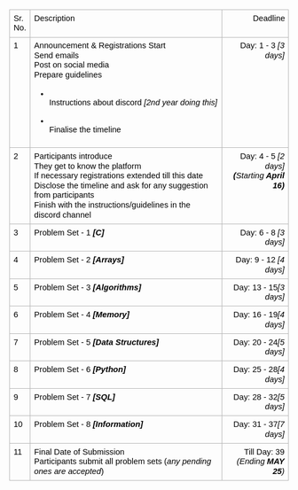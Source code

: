 <p><span><span>&nbsp;</span></span></p>
<div dir="ltr" style="margin-left: 0pt;" align="left">
<table style="border: none;"><colgroup><col width="37" /><col width="485" /><col width="156" /></colgroup>
<tbody>
<tr style="height: 24.75pt;">
<td style="vertical-align: top; padding: 5pt 5pt 5pt 5pt; overflow: hidden; overflow-wrap: break-word; border: solid #b7b7b7 1pt;">
<p dir="ltr" style="line-height: 1.2; margin-top: 0pt; margin-bottom: 0pt;"><span style="font-size: 11pt; font-family: Arial; color: #000000; background-color: transparent; font-variant-numeric: normal; font-variant-east-asian: normal; vertical-align: baseline; white-space: pre-wrap;">Sr. No.</span></p>
</td>
<td style="vertical-align: top; padding: 5pt 5pt 5pt 5pt; overflow: hidden; overflow-wrap: break-word; border: solid #b7b7b7 1pt;">
<p dir="ltr" style="line-height: 1.2; margin-top: 0pt; margin-bottom: 0pt;"><span style="font-size: 11pt; font-family: Arial; color: #000000; background-color: transparent; font-variant-numeric: normal; font-variant-east-asian: normal; vertical-align: baseline; white-space: pre-wrap;">Description</span></p>
</td>
<td style="vertical-align: top; padding: 5pt 5pt 5pt 5pt; overflow: hidden; overflow-wrap: break-word; border: solid #b7b7b7 1pt;">
<p dir="ltr" style="line-height: 1.2; margin-right: -0.75pt; text-align: right; margin-top: 0pt; margin-bottom: 0pt;"><span style="font-size: 11pt; font-family: Arial; color: #000000; background-color: transparent; font-variant-numeric: normal; font-variant-east-asian: normal; vertical-align: baseline; white-space: pre-wrap;">Deadline</span></p>
</td>
</tr>
<tr style="height: 23.25pt;">
<td style="vertical-align: top; padding: 5pt 5pt 5pt 5pt; overflow: hidden; overflow-wrap: break-word; border: solid #b7b7b7 1pt;">
<p dir="ltr" style="line-height: 1.2; margin-top: 0pt; margin-bottom: 0pt;"><span style="font-size: 11pt; font-family: Arial; color: #000000; background-color: transparent; font-variant-numeric: normal; font-variant-east-asian: normal; vertical-align: baseline; white-space: pre-wrap;">1</span></p>
</td>
<td style="vertical-align: top; padding: 5pt 5pt 5pt 5pt; overflow: hidden; overflow-wrap: break-word; border: solid #b7b7b7 1pt;">
<p dir="ltr" style="line-height: 1.2; margin-top: 0pt; margin-bottom: 0pt;"><span style="font-size: 11pt; font-family: Arial; color: #000000; background-color: transparent; font-variant-numeric: normal; font-variant-east-asian: normal; vertical-align: baseline; white-space: pre-wrap;">Announcement &amp; Registrations Start</span></p>
<p dir="ltr" style="line-height: 1.2; margin-top: 0pt; margin-bottom: 0pt;"><span style="font-size: 11pt; font-family: Arial; color: #000000; background-color: transparent; font-variant-numeric: normal; font-variant-east-asian: normal; vertical-align: baseline; white-space: pre-wrap;">Send emails</span></p>
<p dir="ltr" style="line-height: 1.2; margin-top: 0pt; margin-bottom: 0pt;"><span style="font-size: 11pt; font-family: Arial; color: #000000; background-color: transparent; font-variant-numeric: normal; font-variant-east-asian: normal; vertical-align: baseline; white-space: pre-wrap;">Post on social media</span></p>
<p dir="ltr" style="line-height: 1.2; margin-top: 0pt; margin-bottom: 0pt;"><span style="font-size: 11pt; font-family: Arial; color: #000000; background-color: transparent; font-variant-numeric: normal; font-variant-east-asian: normal; vertical-align: baseline; white-space: pre-wrap;">Prepare guidelines</span></p>
<ul style="margin-bottom: 0px;">
<li dir="ltr" style="list-style-type: disc; font-size: 11pt; font-family: Arial; color: #000000; background-color: transparent; font-variant-numeric: normal; font-variant-east-asian: normal; vertical-align: baseline; white-space: pre;">
<p dir="ltr" style="line-height: 1.2; margin-top: 0pt; margin-bottom: 0pt;"><span style="font-size: 11pt; background-color: transparent; font-variant-numeric: normal; font-variant-east-asian: normal; vertical-align: baseline; white-space: pre-wrap;">Instructions about discord </span><span style="font-size: 11pt; background-color: transparent; font-style: italic; font-variant-numeric: normal; font-variant-east-asian: normal; vertical-align: baseline; white-space: pre-wrap;">[2nd year doing this]</span></p>
</li>
<li dir="ltr" style="list-style-type: disc; font-size: 11pt; font-family: Arial; color: #000000; background-color: transparent; font-variant-numeric: normal; font-variant-east-asian: normal; vertical-align: baseline; white-space: pre;">
<p dir="ltr" style="line-height: 1.2; margin-top: 0pt; margin-bottom: 0pt;"><span style="font-size: 11pt; background-color: transparent; font-variant-numeric: normal; font-variant-east-asian: normal; vertical-align: baseline; white-space: pre-wrap;">Finalise the timeline&nbsp;</span></p>
</li>
</ul>
</td>
<td style="vertical-align: top; padding: 5pt 5pt 5pt 5pt; overflow: hidden; overflow-wrap: break-word; border: solid #b7b7b7 1pt;">
<p dir="ltr" style="line-height: 1.2; text-align: right; margin-top: 0pt; margin-bottom: 0pt;"><span style="font-size: 11pt; font-family: Arial; color: #000000; background-color: transparent; font-variant-numeric: normal; font-variant-east-asian: normal; vertical-align: baseline; white-space: pre-wrap;">Day: 1 - 3 </span><span style="font-size: 11pt; font-family: Arial; color: #000000; background-color: transparent; font-style: italic; font-variant-numeric: normal; font-variant-east-asian: normal; vertical-align: baseline; white-space: pre-wrap;">[3 days]</span></p>
</td>
</tr>
<tr style="height: 0pt;">
<td style="vertical-align: top; padding: 5pt 5pt 5pt 5pt; overflow: hidden; overflow-wrap: break-word; border: solid #b7b7b7 1pt;">
<p dir="ltr" style="line-height: 1.2; margin-top: 0pt; margin-bottom: 0pt;"><span style="font-size: 11pt; font-family: Arial; color: #000000; background-color: transparent; font-variant-numeric: normal; font-variant-east-asian: normal; vertical-align: baseline; white-space: pre-wrap;">2</span></p>
</td>
<td style="vertical-align: top; padding: 5pt 5pt 5pt 5pt; overflow: hidden; overflow-wrap: break-word; border: solid #b7b7b7 1pt;">
<p dir="ltr" style="line-height: 1.2; margin-top: 0pt; margin-bottom: 0pt;"><span style="font-size: 11pt; font-family: Arial; color: #000000; background-color: transparent; font-variant-numeric: normal; font-variant-east-asian: normal; vertical-align: baseline; white-space: pre-wrap;">Participants introduce</span></p>
<p dir="ltr" style="line-height: 1.2; margin-top: 0pt; margin-bottom: 0pt;"><span style="font-size: 11pt; font-family: Arial; color: #000000; background-color: transparent; font-variant-numeric: normal; font-variant-east-asian: normal; vertical-align: baseline; white-space: pre-wrap;">They get to know the platform</span></p>
<p dir="ltr" style="line-height: 1.2; margin-top: 0pt; margin-bottom: 0pt;"><span style="font-size: 11pt; font-family: Arial; color: #000000; background-color: transparent; font-variant-numeric: normal; font-variant-east-asian: normal; vertical-align: baseline; white-space: pre-wrap;">If necessary registrations extended till this date</span></p>
<p dir="ltr" style="line-height: 1.2; margin-top: 0pt; margin-bottom: 0pt;"><span style="font-size: 11pt; font-family: Arial; color: #000000; background-color: transparent; font-variant-numeric: normal; font-variant-east-asian: normal; vertical-align: baseline; white-space: pre-wrap;">Disclose the timeline and ask for any suggestion from participants</span></p>
<p dir="ltr" style="line-height: 1.2; margin-top: 0pt; margin-bottom: 0pt;"><span style="font-size: 11pt; font-family: Arial; color: #000000; background-color: transparent; font-variant-numeric: normal; font-variant-east-asian: normal; vertical-align: baseline; white-space: pre-wrap;">Finish with the instructions/guidelines in the discord channel</span></p>
</td>
<td style="vertical-align: top; padding: 5pt 5pt 5pt 5pt; overflow: hidden; overflow-wrap: break-word; border: solid #b7b7b7 1pt;">
<p dir="ltr" style="line-height: 1.2; text-align: right; margin-top: 0pt; margin-bottom: 0pt;"><span style="font-size: 11pt; font-family: Arial; color: #000000; background-color: transparent; font-variant-numeric: normal; font-variant-east-asian: normal; vertical-align: baseline; white-space: pre-wrap;">Day: 4 - 5 </span><span style="font-size: 11pt; font-family: Arial; color: #000000; background-color: transparent; font-style: italic; font-variant-numeric: normal; font-variant-east-asian: normal; vertical-align: baseline; white-space: pre-wrap;">[2 days]</span><span style="font-size: 11pt; font-family: Arial; color: #000000; background-color: transparent; font-style: italic; font-variant-numeric: normal; font-variant-east-asian: normal; vertical-align: baseline; white-space: pre-wrap;"><br /></span><span style="font-size: 11pt; font-family: Arial; color: #000000; background-color: transparent; font-weight: bold; font-style: italic; font-variant-numeric: normal; font-variant-east-asian: normal; vertical-align: baseline; white-space: pre-wrap;">(</span><span style="font-size: 11pt; font-family: Arial; color: #000000; background-color: transparent; font-style: italic; font-variant-numeric: normal; font-variant-east-asian: normal; vertical-align: baseline; white-space: pre-wrap;">Starting</span><span style="font-size: 11pt; font-family: Arial; color: #000000; background-color: transparent; font-weight: bold; font-style: italic; font-variant-numeric: normal; font-variant-east-asian: normal; vertical-align: baseline; white-space: pre-wrap;"> April 16)</span></p>
</td>
</tr>
<tr style="height: 0pt;">
<td style="vertical-align: top; padding: 5pt 5pt 5pt 5pt; overflow: hidden; overflow-wrap: break-word; border: solid #b7b7b7 1pt;">
<p dir="ltr" style="line-height: 1.2; margin-top: 0pt; margin-bottom: 0pt;"><span style="font-size: 11pt; font-family: Arial; color: #000000; background-color: transparent; font-variant-numeric: normal; font-variant-east-asian: normal; vertical-align: baseline; white-space: pre-wrap;">3</span></p>
</td>
<td style="vertical-align: top; padding: 5pt 5pt 5pt 5pt; overflow: hidden; overflow-wrap: break-word; border: solid #b7b7b7 1pt;">
<p dir="ltr" style="line-height: 1.2; margin-top: 0pt; margin-bottom: 0pt;"><span style="font-size: 11pt; font-family: Arial; color: #000000; background-color: transparent; font-variant-numeric: normal; font-variant-east-asian: normal; vertical-align: baseline; white-space: pre-wrap;">Problem Set - 1 </span><span style="font-size: 11pt; font-family: Arial; color: #000000; background-color: transparent; font-weight: bold; font-style: italic; font-variant-numeric: normal; font-variant-east-asian: normal; vertical-align: baseline; white-space: pre-wrap;">[C]</span></p>
</td>
<td style="vertical-align: top; padding: 5pt 5pt 5pt 5pt; overflow: hidden; overflow-wrap: break-word; border: solid #b7b7b7 1pt;">
<p dir="ltr" style="line-height: 1.2; text-align: right; margin-top: 0pt; margin-bottom: 0pt;"><span style="font-size: 11pt; font-family: Arial; color: #000000; background-color: transparent; font-variant-numeric: normal; font-variant-east-asian: normal; vertical-align: baseline; white-space: pre-wrap;">Day: 6 - 8 </span><span style="font-size: 11pt; font-family: Arial; color: #000000; background-color: transparent; font-style: italic; font-variant-numeric: normal; font-variant-east-asian: normal; vertical-align: baseline; white-space: pre-wrap;">[3 days]</span></p>
</td>
</tr>
<tr style="height: 0pt;">
<td style="vertical-align: top; padding: 5pt 5pt 5pt 5pt; overflow: hidden; overflow-wrap: break-word; border: solid #b7b7b7 1pt;">
<p dir="ltr" style="line-height: 1.2; margin-top: 0pt; margin-bottom: 0pt;"><span style="font-size: 11pt; font-family: Arial; color: #000000; background-color: transparent; font-variant-numeric: normal; font-variant-east-asian: normal; vertical-align: baseline; white-space: pre-wrap;">4</span></p>
</td>
<td style="vertical-align: top; padding: 5pt 5pt 5pt 5pt; overflow: hidden; overflow-wrap: break-word; border: solid #b7b7b7 1pt;">
<p dir="ltr" style="line-height: 1.2; margin-top: 0pt; margin-bottom: 0pt;"><span style="font-size: 11pt; font-family: Arial; color: #000000; background-color: transparent; font-variant-numeric: normal; font-variant-east-asian: normal; vertical-align: baseline; white-space: pre-wrap;">Problem Set - 2 </span><span style="font-size: 11pt; font-family: Arial; color: #000000; background-color: transparent; font-weight: bold; font-style: italic; font-variant-numeric: normal; font-variant-east-asian: normal; vertical-align: baseline; white-space: pre-wrap;">[Arrays]</span></p>
</td>
<td style="vertical-align: top; padding: 5pt 5pt 5pt 5pt; overflow: hidden; overflow-wrap: break-word; border: solid #b7b7b7 1pt;">
<p dir="ltr" style="line-height: 1.2; text-align: right; margin-top: 0pt; margin-bottom: 0pt;"><span style="font-size: 11pt; font-family: Arial; color: #000000; background-color: transparent; font-variant-numeric: normal; font-variant-east-asian: normal; vertical-align: baseline; white-space: pre-wrap;">Day: 9 - 12 </span><span style="font-size: 11pt; font-family: Arial; color: #000000; background-color: transparent; font-style: italic; font-variant-numeric: normal; font-variant-east-asian: normal; vertical-align: baseline; white-space: pre-wrap;">[4 days]</span></p>
</td>
</tr>
<tr style="height: 0pt;">
<td style="vertical-align: top; padding: 5pt 5pt 5pt 5pt; overflow: hidden; overflow-wrap: break-word; border: solid #b7b7b7 1pt;">
<p dir="ltr" style="line-height: 1.2; margin-top: 0pt; margin-bottom: 0pt;"><span style="font-size: 11pt; font-family: Arial; color: #000000; background-color: transparent; font-variant-numeric: normal; font-variant-east-asian: normal; vertical-align: baseline; white-space: pre-wrap;">5</span></p>
</td>
<td style="vertical-align: top; padding: 5pt 5pt 5pt 5pt; overflow: hidden; overflow-wrap: break-word; border: solid #b7b7b7 1pt;">
<p dir="ltr" style="line-height: 1.2; margin-top: 0pt; margin-bottom: 0pt;"><span style="font-size: 11pt; font-family: Arial; color: #000000; background-color: transparent; font-variant-numeric: normal; font-variant-east-asian: normal; vertical-align: baseline; white-space: pre-wrap;">Problem Set - 3 </span><span style="font-size: 11pt; font-family: Arial; color: #000000; background-color: transparent; font-weight: bold; font-style: italic; font-variant-numeric: normal; font-variant-east-asian: normal; vertical-align: baseline; white-space: pre-wrap;">[Algorithms]</span></p>
</td>
<td style="vertical-align: top; padding: 5pt 5pt 5pt 5pt; overflow: hidden; overflow-wrap: break-word; border: solid #b7b7b7 1pt;">
<p dir="ltr" style="line-height: 1.2; text-align: right; margin-top: 0pt; margin-bottom: 0pt;"><span style="font-size: 11pt; font-family: Arial; color: #000000; background-color: transparent; font-variant-numeric: normal; font-variant-east-asian: normal; vertical-align: baseline; white-space: pre-wrap;">Day: 13 - 15</span><span style="font-size: 11pt; font-family: Arial; color: #000000; background-color: transparent; font-style: italic; font-variant-numeric: normal; font-variant-east-asian: normal; vertical-align: baseline; white-space: pre-wrap;">[3 days]</span></p>
</td>
</tr>
<tr style="height: 0pt;">
<td style="vertical-align: top; padding: 5pt 5pt 5pt 5pt; overflow: hidden; overflow-wrap: break-word; border: solid #b7b7b7 1pt;">
<p dir="ltr" style="line-height: 1.2; margin-top: 0pt; margin-bottom: 0pt;"><span style="font-size: 11pt; font-family: Arial; color: #000000; background-color: transparent; font-variant-numeric: normal; font-variant-east-asian: normal; vertical-align: baseline; white-space: pre-wrap;">6</span></p>
</td>
<td style="vertical-align: top; padding: 5pt 5pt 5pt 5pt; overflow: hidden; overflow-wrap: break-word; border: solid #b7b7b7 1pt;">
<p dir="ltr" style="line-height: 1.2; margin-top: 0pt; margin-bottom: 0pt;"><span style="font-size: 11pt; font-family: Arial; color: #000000; background-color: transparent; font-variant-numeric: normal; font-variant-east-asian: normal; vertical-align: baseline; white-space: pre-wrap;">Problem Set - 4 </span><span style="font-size: 11pt; font-family: Arial; color: #000000; background-color: transparent; font-weight: bold; font-style: italic; font-variant-numeric: normal; font-variant-east-asian: normal; vertical-align: baseline; white-space: pre-wrap;">[Memory]</span></p>
</td>
<td style="vertical-align: top; padding: 5pt 5pt 5pt 5pt; overflow: hidden; overflow-wrap: break-word; border: solid #b7b7b7 1pt;">
<p dir="ltr" style="line-height: 1.2; text-align: right; margin-top: 0pt; margin-bottom: 0pt;"><span style="font-size: 11pt; font-family: Arial; color: #000000; background-color: transparent; font-variant-numeric: normal; font-variant-east-asian: normal; vertical-align: baseline; white-space: pre-wrap;">Day: 16 - 19</span><span style="font-size: 11pt; font-family: Arial; color: #000000; background-color: transparent; font-style: italic; font-variant-numeric: normal; font-variant-east-asian: normal; vertical-align: baseline; white-space: pre-wrap;">[4 days]</span></p>
</td>
</tr>
<tr style="height: 0pt;">
<td style="vertical-align: top; padding: 5pt 5pt 5pt 5pt; overflow: hidden; overflow-wrap: break-word; border: solid #b7b7b7 1pt;">
<p dir="ltr" style="line-height: 1.2; margin-top: 0pt; margin-bottom: 0pt;"><span style="font-size: 11pt; font-family: Arial; color: #000000; background-color: transparent; font-variant-numeric: normal; font-variant-east-asian: normal; vertical-align: baseline; white-space: pre-wrap;">7</span></p>
</td>
<td style="vertical-align: top; padding: 5pt 5pt 5pt 5pt; overflow: hidden; overflow-wrap: break-word; border: solid #b7b7b7 1pt;">
<p dir="ltr" style="line-height: 1.2; margin-top: 0pt; margin-bottom: 0pt;"><span style="font-size: 11pt; font-family: Arial; color: #000000; background-color: transparent; font-variant-numeric: normal; font-variant-east-asian: normal; vertical-align: baseline; white-space: pre-wrap;">Problem Set - 5 </span><span style="font-size: 11pt; font-family: Arial; color: #000000; background-color: transparent; font-weight: bold; font-style: italic; font-variant-numeric: normal; font-variant-east-asian: normal; vertical-align: baseline; white-space: pre-wrap;">[Data Structures]</span></p>
</td>
<td style="vertical-align: top; padding: 5pt 5pt 5pt 5pt; overflow: hidden; overflow-wrap: break-word; border: solid #b7b7b7 1pt;">
<p dir="ltr" style="line-height: 1.2; text-align: right; margin-top: 0pt; margin-bottom: 0pt;"><span style="font-size: 11pt; font-family: Arial; color: #000000; background-color: transparent; font-variant-numeric: normal; font-variant-east-asian: normal; vertical-align: baseline; white-space: pre-wrap;">Day: 20 - 24</span><span style="font-size: 11pt; font-family: Arial; color: #000000; background-color: transparent; font-style: italic; font-variant-numeric: normal; font-variant-east-asian: normal; vertical-align: baseline; white-space: pre-wrap;">[5 days]</span></p>
</td>
</tr>
<tr style="height: 0pt;">
<td style="vertical-align: top; padding: 5pt 5pt 5pt 5pt; overflow: hidden; overflow-wrap: break-word; border: solid #b7b7b7 1pt;">
<p dir="ltr" style="line-height: 1.2; margin-top: 0pt; margin-bottom: 0pt;"><span style="font-size: 11pt; font-family: Arial; color: #000000; background-color: transparent; font-variant-numeric: normal; font-variant-east-asian: normal; vertical-align: baseline; white-space: pre-wrap;">8</span></p>
</td>
<td style="vertical-align: top; padding: 5pt 5pt 5pt 5pt; overflow: hidden; overflow-wrap: break-word; border: solid #b7b7b7 1pt;">
<p dir="ltr" style="line-height: 1.2; margin-top: 0pt; margin-bottom: 0pt;"><span style="font-size: 11pt; font-family: Arial; color: #000000; background-color: transparent; font-variant-numeric: normal; font-variant-east-asian: normal; vertical-align: baseline; white-space: pre-wrap;">Problem Set - 6 </span><span style="font-size: 11pt; font-family: Arial; color: #000000; background-color: transparent; font-weight: bold; font-style: italic; font-variant-numeric: normal; font-variant-east-asian: normal; vertical-align: baseline; white-space: pre-wrap;">[Python]</span></p>
</td>
<td style="vertical-align: top; padding: 5pt 5pt 5pt 5pt; overflow: hidden; overflow-wrap: break-word; border: solid #b7b7b7 1pt;">
<p dir="ltr" style="line-height: 1.2; text-align: right; margin-top: 0pt; margin-bottom: 0pt;"><span style="font-size: 11pt; font-family: Arial; color: #000000; background-color: transparent; font-variant-numeric: normal; font-variant-east-asian: normal; vertical-align: baseline; white-space: pre-wrap;">Day: 25 - 28</span><span style="font-size: 11pt; font-family: Arial; color: #000000; background-color: transparent; font-style: italic; font-variant-numeric: normal; font-variant-east-asian: normal; vertical-align: baseline; white-space: pre-wrap;">[4 days]</span></p>
</td>
</tr>
<tr style="height: 0pt;">
<td style="vertical-align: top; padding: 5pt 5pt 5pt 5pt; overflow: hidden; overflow-wrap: break-word; border: solid #b7b7b7 1pt;">
<p dir="ltr" style="line-height: 1.2; margin-top: 0pt; margin-bottom: 0pt;"><span style="font-size: 11pt; font-family: Arial; color: #000000; background-color: transparent; font-variant-numeric: normal; font-variant-east-asian: normal; vertical-align: baseline; white-space: pre-wrap;">9</span></p>
</td>
<td style="vertical-align: top; padding: 5pt 5pt 5pt 5pt; overflow: hidden; overflow-wrap: break-word; border: solid #b7b7b7 1pt;">
<p dir="ltr" style="line-height: 1.2; margin-top: 0pt; margin-bottom: 0pt;"><span style="font-size: 11pt; font-family: Arial; color: #000000; background-color: transparent; font-variant-numeric: normal; font-variant-east-asian: normal; vertical-align: baseline; white-space: pre-wrap;">Problem Set - 7 </span><span style="font-size: 11pt; font-family: Arial; color: #000000; background-color: transparent; font-weight: bold; font-style: italic; font-variant-numeric: normal; font-variant-east-asian: normal; vertical-align: baseline; white-space: pre-wrap;">[SQL]</span></p>
</td>
<td style="vertical-align: top; padding: 5pt 5pt 5pt 5pt; overflow: hidden; overflow-wrap: break-word; border: solid #b7b7b7 1pt;">
<p dir="ltr" style="line-height: 1.2; text-align: right; margin-top: 0pt; margin-bottom: 0pt;"><span style="font-size: 11pt; font-family: Arial; color: #000000; background-color: transparent; font-variant-numeric: normal; font-variant-east-asian: normal; vertical-align: baseline; white-space: pre-wrap;">Day: 28 - 32</span><span style="font-size: 11pt; font-family: Arial; color: #000000; background-color: transparent; font-style: italic; font-variant-numeric: normal; font-variant-east-asian: normal; vertical-align: baseline; white-space: pre-wrap;">[5 days]</span></p>
</td>
</tr>
<tr style="height: 0pt;">
<td style="vertical-align: top; padding: 5pt 5pt 5pt 5pt; overflow: hidden; overflow-wrap: break-word; border: solid #b7b7b7 1pt;">
<p dir="ltr" style="line-height: 1.2; margin-top: 0pt; margin-bottom: 0pt;"><span style="font-size: 11pt; font-family: Arial; color: #000000; background-color: transparent; font-variant-numeric: normal; font-variant-east-asian: normal; vertical-align: baseline; white-space: pre-wrap;">10</span></p>
</td>
<td style="vertical-align: top; padding: 5pt 5pt 5pt 5pt; overflow: hidden; overflow-wrap: break-word; border: solid #b7b7b7 1pt;">
<p dir="ltr" style="line-height: 1.2; margin-top: 0pt; margin-bottom: 0pt;"><span style="font-size: 11pt; font-family: Arial; color: #000000; background-color: transparent; font-variant-numeric: normal; font-variant-east-asian: normal; vertical-align: baseline; white-space: pre-wrap;">Problem Set - 8 </span><span style="font-size: 11pt; font-family: Arial; color: #000000; background-color: transparent; font-weight: bold; font-style: italic; font-variant-numeric: normal; font-variant-east-asian: normal; vertical-align: baseline; white-space: pre-wrap;">[Information]</span></p>
</td>
<td style="vertical-align: top; padding: 5pt 5pt 5pt 5pt; overflow: hidden; overflow-wrap: break-word; border: solid #b7b7b7 1pt;">
<p dir="ltr" style="line-height: 1.2; text-align: right; margin-top: 0pt; margin-bottom: 0pt;"><span style="font-size: 11pt; font-family: Arial; color: #000000; background-color: transparent; font-variant-numeric: normal; font-variant-east-asian: normal; vertical-align: baseline; white-space: pre-wrap;">Day: 31 - 37</span><span style="font-size: 11pt; font-family: Arial; color: #000000; background-color: transparent; font-style: italic; font-variant-numeric: normal; font-variant-east-asian: normal; vertical-align: baseline; white-space: pre-wrap;">[7 days]</span></p>
</td>
</tr>
<tr style="height: 0pt;">
<td style="vertical-align: top; padding: 5pt 5pt 5pt 5pt; overflow: hidden; overflow-wrap: break-word; border: solid #b7b7b7 1pt;">
<p dir="ltr" style="line-height: 1.2; margin-top: 0pt; margin-bottom: 0pt;"><span style="font-size: 11pt; font-family: Arial; color: #000000; background-color: transparent; font-variant-numeric: normal; font-variant-east-asian: normal; vertical-align: baseline; white-space: pre-wrap;">11</span></p>
</td>
<td style="vertical-align: top; padding: 5pt 5pt 5pt 5pt; overflow: hidden; overflow-wrap: break-word; border: solid #b7b7b7 1pt;">
<p dir="ltr" style="line-height: 1.2; margin-top: 0pt; margin-bottom: 0pt;"><span style="font-size: 11pt; font-family: Arial; color: #000000; background-color: transparent; font-variant-numeric: normal; font-variant-east-asian: normal; vertical-align: baseline; white-space: pre-wrap;">Final Date of Submission</span></p>
<p dir="ltr" style="line-height: 1.2; margin-top: 0pt; margin-bottom: 0pt;"><span style="font-size: 11pt; font-family: Arial; color: #000000; background-color: transparent; font-variant-numeric: normal; font-variant-east-asian: normal; vertical-align: baseline; white-space: pre-wrap;">Participants submit all problem sets (</span><span style="font-size: 11pt; font-family: Arial; color: #000000; background-color: transparent; font-style: italic; font-variant-numeric: normal; font-variant-east-asian: normal; vertical-align: baseline; white-space: pre-wrap;">any pending ones are accepted</span><span style="font-size: 11pt; font-family: Arial; color: #000000; background-color: transparent; font-variant-numeric: normal; font-variant-east-asian: normal; vertical-align: baseline; white-space: pre-wrap;">)</span></p>
</td>
<td style="vertical-align: top; padding: 5pt 5pt 5pt 5pt; overflow: hidden; overflow-wrap: break-word; border: solid #b7b7b7 1pt;">
<p dir="ltr" style="line-height: 1.2; text-align: right; margin-top: 0pt; margin-bottom: 0pt;"><span style="font-size: 11pt; font-family: Arial; color: #000000; background-color: transparent; font-variant-numeric: normal; font-variant-east-asian: normal; vertical-align: baseline; white-space: pre-wrap;">Till Day: 39</span></p>
<p dir="ltr" style="line-height: 1.2; text-align: right; margin-top: 0pt; margin-bottom: 0pt;"><span style="font-size: 11pt; font-family: Arial; color: #000000; background-color: transparent; font-style: italic; font-variant-numeric: normal; font-variant-east-asian: normal; vertical-align: baseline; white-space: pre-wrap;">(Ending </span><span style="font-size: 11pt; font-family: Arial; color: #000000; background-color: transparent; font-weight: bold; font-style: italic; font-variant-numeric: normal; font-variant-east-asian: normal; vertical-align: baseline; white-space: pre-wrap;">MAY 25</span><span style="font-size: 11pt; font-family: Arial; color: #000000; background-color: transparent; font-style: italic; font-variant-numeric: normal; font-variant-east-asian: normal; vertical-align: baseline; white-space: pre-wrap;">)</span></p>
</td>
</tr>
</tbody>
</table>
</div>
